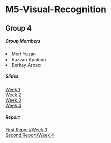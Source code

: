 # M5-Visual-Recognition

<h2> Group 4 </h2>

<h5> Group Members </h5>
  <li> Mert Yazan
  <li> Razvan Apatean
  <li> Berkay Arpacı

<h5> Slides </h5>
<a href="https://docs.google.com/presentation/d/1iAEn_3kK9R6oGC0gqtUuI493gVwk-IUJW94MPuVSM1I/edit?usp=sharing"> Week 1</a> <br>
<a href="https://docs.google.com/presentation/d/1TIshU0NuOs_4HYSLgoAMA30fxXUmKDbs2Cjy8TQnnuA/edit?usp=sharing"> Week 2</a> <br>
<a href="https://docs.google.com/presentation/d/172LZtISWe91howhvVVjwyDEn3fXgzKMBr7VCIDuHzHg/edit?usp=sharing"> Week 3</a> <br>
<a href="https://docs.google.com/presentation/d/15emiGQFJJml1IqSJ1e0b9N_W0HCHxNAQSGsngmjueqw/edit?usp=sharing"> Week 4</a> <br>
    
<h5> Report </h5>
<a href="https://www.overleaf.com/read/qqbbqgxycxzk"> First Report/Week 3 </a> <br>
<a href="https://www.overleaf.com/read/pntgmvwykjcw"> Second Report/Week 4 </a> 
